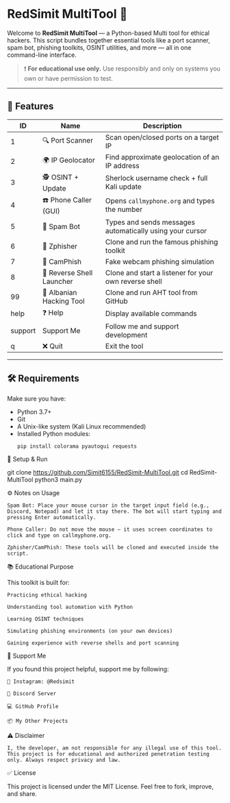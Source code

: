 # RedSimit MultiTool 🔧

Welcome to **RedSimit MultiTool** — a Python-based Multi tool for ethical hackers. This script bundles together essential tools like a port scanner, spam bot, phishing toolkits, OSINT utilities, and more — all in one command-line interface.

> ❗ **For educational use only.** Use responsibly and only on systems you own or have permission to test.

---

## 🚀 Features

| ID  | Name                    | Description |
|-----|-------------------------|-------------|
| 1   | 🔍 Port Scanner          | Scan open/closed ports on a target IP |
| 2   | 🌍 IP Geolocator         | Find approximate geolocation of an IP address |
| 3   | 🕵️ OSINT + Update        | Sherlock username check + full Kali update |
| 4   | ☎️ Phone Caller (GUI)    | Opens `callmyphone.org` and types the number |
| 5   | 💬 Spam Bot              | Types and sends messages automatically using your cursor |
| 6   | 🎣 Zphisher              | Clone and run the famous phishing toolkit |
| 7   | 📸 CamPhish              | Fake webcam phishing simulation |
| 8   | 🐚 Reverse Shell Launcher| Clone and start a listener for your own reverse shell |
| 99  | 🔧 Albanian Hacking Tool | Clone and run AHT tool from GitHub |
| help| ❓ Help                  | Display available commands |
| support | Support Me           | Follow me and support development |
| q   | ❌ Quit                  | Exit the tool |

---

## 🛠️ Requirements

Make sure you have:

- Python 3.7+
- Git
- A Unix-like system (Kali Linux recommended)
- Installed Python modules:
  ```bash
  pip install colorama pyautogui requests
🔧 Setup & Run

git clone https://github.com/Simit6155/RedSimit-MultiTool.git
cd RedSimit-MultiTool
python3 main.py

⚙️ Notes on Usage

    Spam Bot: Place your mouse cursor in the target input field (e.g., Discord, Notepad) and let it stay there. The bot will start typing and pressing Enter automatically.

    Phone Caller: Do not move the mouse — it uses screen coordinates to click and type on callmyphone.org.

    Zphisher/CamPhish: These tools will be cloned and executed inside the script.

📚 Educational Purpose

This toolkit is built for:

    Practicing ethical hacking

    Understanding tool automation with Python

    Learning OSINT techniques

    Simulating phishing environments (on your own devices)

    Gaining experience with reverse shells and port scanning

🙌 Support Me

If you found this project helpful, support me by following:

    📸 Instagram: @Redsimit

    💬 Discord Server

    💻 GitHub Profile

    📦 My Other Projects

⚠️ Disclaimer

    I, the developer, am not responsible for any illegal use of this tool. This project is for educational and authorized penetration testing only. Always respect privacy and law.

✅ License

This project is licensed under the MIT License. Feel free to fork, improve, and share.
